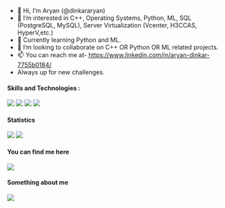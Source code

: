 - 👋 Hi, I’m Aryan (@dinkararyan)
- 👀 I’m interested in C++, Operating Systems, Python, ML, SQL (PostgreSQL, MySQL), Server Virtualization (Vcenter, H3CCAS, HyperV,etc.)
- 🌱 Currently learning Python and ML.
- 💞️ I’m looking to collaborate on C++ OR Python OR ML related projects.
- 📫 You can reach me at- https://www.linkedin.com/in/aryan-dinkar-7755b0184/
- Always up for new challenges.

#### Skills and Technologies :
<p align="left">
<img src="https://img.shields.io/badge/-C-brightgreen">
<img src="https://img.shields.io/badge/-C%2B%2B-orange">
<img src="https://img.shields.io/badge/-Python-blue">
<img src="https://img.shields.io/badge/-PostgreSQL-green">
</p>

#### Statistics
<img src = "https://github-readme-stats.vercel.app/api?username=dinkararyan">
<img src = "https://github-readme-stats.vercel.app/api/top-langs/?username=dinkararyan&layout=compact">

#### You can find me here  
<p align="left">
<a href="https://www.linkedin.com/in/aryan-dinkar-7755b0184/" target="blank"><img src="https://img.shields.io/badge/LinkedIn-0077B5?style=for-the-badge&logo=linkedin&logoColor=white" /></a>
</p>

#### Something about me 
<p align="left">
<a href="https://drive.google.com/file/d/1bxfSkFlgPwwbS7Q_Jk2Npeky25ODUFok/view?usp=sharing" target="blank"><img src="https://img.shields.io/badge/Resume-https%3A%2F%2Fdrive.google.com%2Ffile%2Fd%2F1bxfSkFlgPwwbS7Q__Jk2Npeky25ODUFok%2Fview%3Fusp%3Dsharing-orange" /></a>
</p>

<!---
dinkararyan/dinkararyan is a ✨ special ✨ repository because its `README.md` (this file) appears on your GitHub profile.
You can click the Preview link to take a look at your changes.
--->
